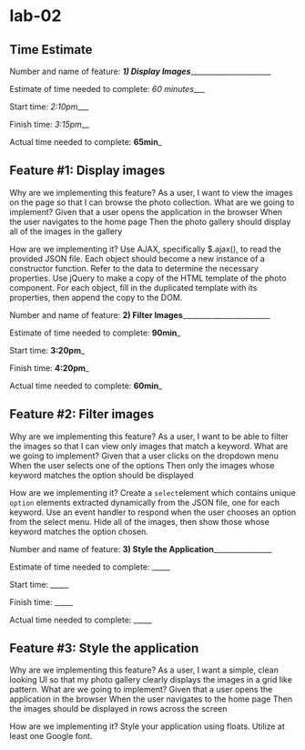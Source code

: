 # lab-02

## Time Estimate

Number and name of feature: _____1) Display Images___________________________

Estimate of time needed to complete: _60 minutes____

Start time: _2:10pm____

Finish time: _3:15pm___

Actual time needed to complete: __65min___

## Feature #1: Display images
Why are we implementing this feature?
As a user, I want to view the images on the page so that I can browse the photo collection.
What are we going to implement?
Given that a user opens the application in the browser When the user navigates to the home page Then the photo gallery should display all of the images in the gallery

How are we implementing it?
Use AJAX, specifically $.ajax(), to read the provided JSON file.
Each object should become a new instance of a constructor function. Refer to the data to determine the necessary properties.
Use jQuery to make a copy of the HTML template of the photo component. For each object, fill in the duplicated template with its properties, then append the copy to the DOM.


Number and name of feature: ____2) Filter Images____________________________

Estimate of time needed to complete: __90min___

Start time: __3:20pm___

Finish time: __4:20pm___

Actual time needed to complete: __60min___

## Feature #2: Filter images
Why are we implementing this feature?
As a user, I want to be able to filter the images so that I can view only images that match a keyword.
What are we going to implement?
Given that a user clicks on the dropdown menu When the user selects one of the options Then only the images whose keyword matches the option should be displayed

How are we implementing it?
Create a `select`element which contains unique `option` elements extracted dynamically from the JSON file, one for each keyword.
Use an event handler to respond when the user chooses an option from the select menu. Hide all of the images, then show those whose keyword matches the option chosen.


Number and name of feature: ________3) Style the Application________________________

Estimate of time needed to complete: _____

Start time: _____

Finish time: _____

Actual time needed to complete: _____

## Feature #3: Style the application
Why are we implementing this feature?
As a user, I want a simple, clean looking UI so that my photo gallery clearly displays the images in a grid like pattern.
What are we going to implement?
Given that a user opens the application in the browser When the user navigates to the home page Then the images should be displayed in rows across the screen

How are we implementing it?
Style your application using floats.
Utilize at least one Google font.